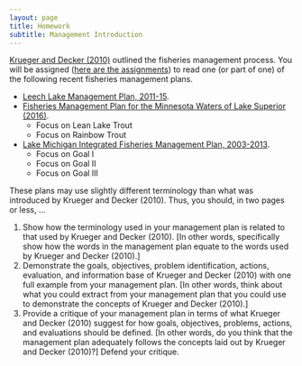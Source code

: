```yaml
---
layout: page
title: Homework
subtitle: Management Introduction
---
```


[Krueger and Decker (2010)](KruegerDecker_2010_Process.pdf) outlined the fisheries management process.  You will be assigned ([here are the assignments](HW_assignments)) to read one (or part of one) of the following recent fisheries management plans.

* [Leech Lake Management Plan, 2011-15](http://files.dnr.state.mn.us/recreation/fishing/largelakes/leech/leechlakemp.pdf).
* [Fisheries Management Plan for the Minnesota Waters of Lake Superior (2016)](http://files.dnr.state.mn.us/fisheries/lakesuperior/superiormp_draft.pdf).
    * Focus on Lean Lake Trout
    * Focus on Rainbow Trout
* [Lake Michigan Integrated Fisheries Management Plan, 2003-2013](http://dnr.wi.gov/topic/fishing/Documents/LakeMichigan/LMIFMP2003-2013.pdf).
    * Focus on Goal I
    * Focus on Goal II
    * Focus on Goal III

These plans may use slightly different terminology than what was introduced by Krueger and Decker (2010).  Thus, you should, in two pages or less, ...

1. Show how the terminology used in your management plan is related to that used by Krueger and Decker (2010).  [In other words, specifically show how the words in the management plan equate to the words used by Krueger and Decker (2010).]
1. Demonstrate the goals, objectives, problem identification, actions, evaluation, and information base of Krueger and Decker (2010) with one full example from your management plan. [In other words, think about what you could extract from your management plan that you could use to demonstrate the concepts of Krueger and Decker (2010).]
1. Provide a critique of your management plan in terms of what Krueger and Decker (2010) suggest for how goals, objectives, problems, actions, and evaluations should be defined. [In other words, do you think that the management plan adequately follows the concepts laid out by Krueger and Decker (2010)?]   Defend your critique.
